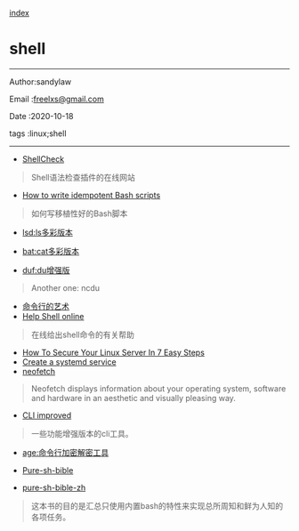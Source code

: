 
[index](./index.md)

# shell 

---

Author:sandylaw 

Email :freelxs@gmail.com

Date  :2020-10-18

tags  :linux;shell 

---

- [ShellCheck](https://www.shellcheck.net/)

> Shell语法检查插件的在线网站

- [How to write idempotent Bash scripts](https://arslan.io/2019/07/03/how-to-write-idempotent-bash-scripts/)
> 如何写移植性好的Bash脚本

- [lsd:ls多彩版本](https://github.com/Peltoche/lsd)

- [bat:cat多彩版本](https://github.com/sharkdp/bat)

- [duf:du增强版](https://github.com/muesli/duf)

> Another one: ncdu

- [命令行的艺术](https://github.com/jlevy/the-art-of-command-line/blob/master/README-zh.md)
- [Help Shell online](https://www.explainshell.com/)

> 在线给出shell命令的有关帮助

- [How To Secure Your Linux Server In 7 Easy Steps](https://medium.com/servers-101/how-to-secure-your-linux-server-6026cfcdefd8)
- [Create a systemd service](https://medium.com/@benmorel/creating-a-linux-service-with-systemd-611b5c8b91d6)
- [neofetch](https://github.com/dylanaraps/neofetch)

> Neofetch displays information about your operating system, software and hardware in an aesthetic and visually pleasing way.

- [CLI improved](https://remysharp.com/2018/08/23/cli-improved)

> 一些功能增强版本的cli工具。

- [age:命令行加密解密工具](https://github.com/FiloSottile/age)

- [Pure-sh-bible](https://github.com/dylanaraps/pure-sh-bible)
- [pure-sh-bible-zh](https://github.com/A-BenMao/pure-bash-bible-zh_CN)
>这本书的目的是汇总只使用内置bash的特性来实现总所周知和鲜为人知的各项任务。

